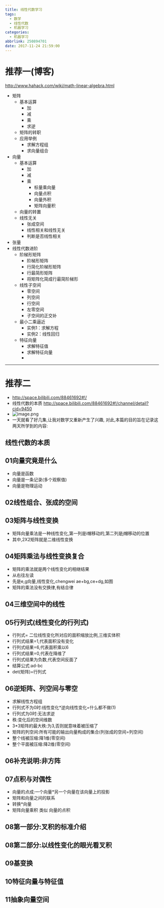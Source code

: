 ```yaml
---
title: 线性代数学习
tags:
  - 数学
  - 线性代数
  - 机器学习
categories:
  - 机器学习
abbrlink: 250894701
date: 2017-11-24 21:59:00
---
```

# 推荐一(博客)
http://www.hahack.com/wiki/math-linear-algebra.html

- 矩阵
    + 基本运算
        * 加
        * 减
        * 乘
        * 求逆
    + 矩阵的转职
    + 应用举例
        * 求解方程组
        * 求向量组合
- 向量
    + 基本运算
        * 加
        * 减
        * 乘
            - 标量乘向量
            - 向量点积
            - 向量外积
            - 矩阵向量积
    + 向量的转置
    + 线性无关
        * 张成空间
        * 线性相关和线性无关
        * 判断是否线性相关
- 张量
- 线性代数进阶
    + 阶梯形矩阵
        * 阶梯形矩阵
        * 行简化阶梯形矩阵
        * 行最简形矩阵
        * 将矩阵化简成行最简阶梯形
    + 线性子空间
        * 零空间
        * 列空间
        * 行空间
        * 左零空间
        * 子空间的正交补
    + 最小二乘逼近
        * 实例1：求解方程
        * 实例2：线性回归
    + 特征向量
        * 求解特征值
        * 求解特征向量
        * 

----------------------------

# 推荐二
- http://space.bilibili.com/88461692#!/
- 线性代数的本质 http://space.bilibili.com/88461692#!/channel/detail?cid=9450
- ![image.png](http://pic.victor123.cn/17-11-24/78104007.jpg)
- 一天就看了好几集,让我对数学又重新产生了兴趣, 对此,本篇的目的旨在记录这两天所学到的内容:

## 线性代数的本质
## 01向量究竟是什么
- 向量是函数
- 向量是一条记录(多个观察值)
- 向量是物理运动

## 02线性组合、张成的空间
## 03矩阵与线性变换
- 矩阵向量乘法是一种线性变化,第一列是i帽移动的,第二列是j帽移动的位置
- 其中,2X2矩阵就是二维线性变换

## 04矩阵乘法与线性变换复合
- 矩阵的乘法就是两个线性变化的相继结果
- 从右往左读
- 先是e,g向量,线性变化,chengwei ae+bg,ce+dg,如图
- 矩阵的乘法没有交换律,有结合律

## 04三维空间中的线性
## 05行列式(线性变化的行列式)
- 行列式= 二位线性变化所对应的面积缩放比例,三维实体积
- 行列式结果=1,代表面积没有变化
- 行列式结果=6,代表面积乘以6
- 行列式结果=0,代表在降维了
- 行列式结果为负数,代表空间反面了
- 结算公式:ad-bc
- det(矩阵)=行列式


## 06逆矩阵、列空间与零空
- 求解线性方程组
- 行列式不为0时:线性变化*逆向线性变化=什么都不做(1)
- 行列式为0时:无法求逆
- 秩:变化后的空间维数
- 3*3矩阵的最大秩:为3,否则就意味着被压缩了
- 矩阵的列空间:所有可能的输出向量构成的集合(列张成的空间=列空间)
- 整个线被压缩:降1维(零空间)
- 整个平面被压缩:降2维(零空间)

## 06补充说明:非方阵
## 07点积与对偶性
- 向量的点成:一个向量*另一个向量在该向量上的投影
- 矩阵和向量之间的联系
- 转换*向量
- 矩阵向量乘积 类似 向量的点积

## 08第一部分:叉积的标准介绍
## 08第二部分:以线性变化的眼光看叉积
## 09基变换
## 10特征向量与特征值
## 11抽象向量空间

